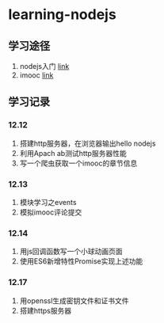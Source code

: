# learning-nodejs
## 学习途径
1. nodejs入门  [link](http://nodebeginner.org/index-zh-cn.html)
2. imooc [link](http://www.imooc.com/learn/348)

## 学习记录
### 12.12 
1. 搭建http服务器，在浏览器输出hello nodejs
2. 利用Apach ab测试http服务器性能
3. 写一个爬虫获取一个imooc的章节信息

### 12.13
1. 模块学习之events
2. 模拟imooc评论提交

### 12.14
1. 用js回调函数写一个小球动画页面
2. 使用ES6新增特性Promise实现上述功能

### 12.17
1. 用openssl生成密钥文件和证书文件
2. 搭建https服务器

